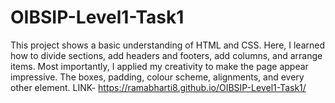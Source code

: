 # OIBSIP-Level1-Task1
This project shows a basic understanding of HTML and CSS. Here, I learned how to divide sections, add headers and footers, add columns, and arrange items. Most importantly, I applied my creativity to make the page appear impressive. The boxes, padding, colour scheme, alignments, and every other element.
LINK- https://ramabharti8.github.io/OIBSIP-Level1-Task1/
